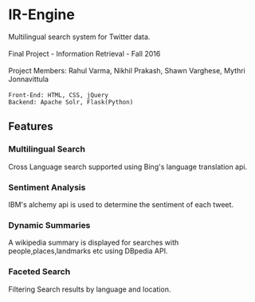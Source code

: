 # IR-Engine
Multilingual search system for Twitter data. <br /> <br />Final Project - Information Retrieval - Fall 2016 <br /><br />
Project Members: Rahul Varma, Nikhil Prakash, Shawn Varghese, Mythri Jonnavittula
<br /> <br />`Front-End: HTML, CSS, jQuery` <br /> `Backend: Apache Solr, Flask(Python)`
## Features
### Multilingual Search
Cross Language search supported using Bing's language translation api.
### Sentiment Analysis
IBM's alchemy api is used to determine the sentiment of each tweet.
### Dynamic Summaries
A wikipedia summary is displayed for searches with people,places,landmarks etc using DBpedia API.
### Faceted Search
Filtering Search results by language and location.
